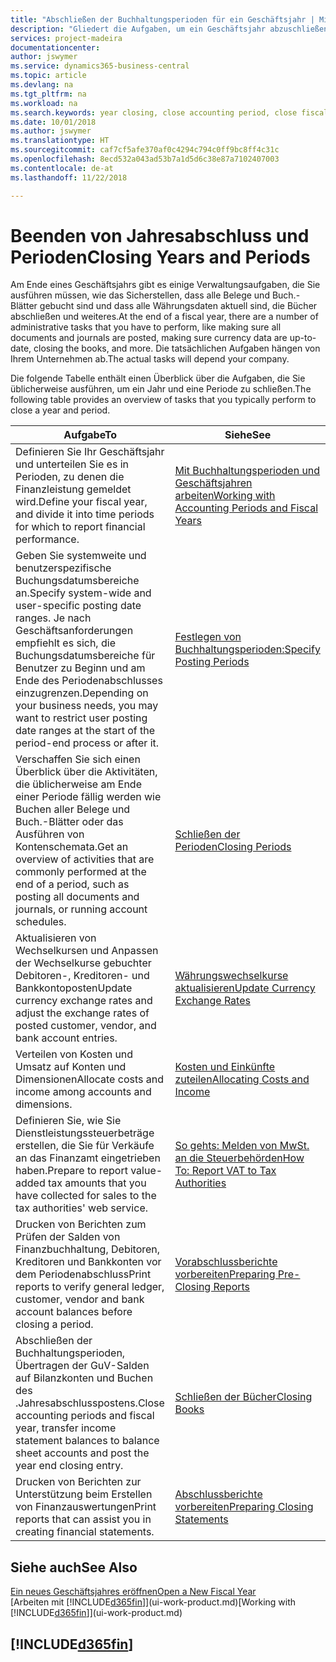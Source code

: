```yaml
---
title: "Abschließen der Buchhaltungsperioden für ein Geschäftsjahr | Microsoft Docs"
description: "Gliedert die Aufgaben, um ein Geschäftsjahr abzuschließen oder Buchhaltungsperiode, beispielsweise der Belege und die Buch.-Blätter sind vergewissernd gebucht überprüfend und Bankguthaben."
services: project-madeira
documentationcenter: 
author: jswymer
ms.service: dynamics365-business-central
ms.topic: article
ms.devlang: na
ms.tgt_pltfrm: na
ms.workload: na
ms.search.keywords: year closing, close accounting period, close fiscal year, bank account detailed trial balance
ms.date: 10/01/2018
ms.author: jswymer
ms.translationtype: HT
ms.sourcegitcommit: caf7cf5afe370af0c4294c794c0ff9bc8ff4c31c
ms.openlocfilehash: 8ecd532a043ad53b7a1d5d6c38e87a7102407003
ms.contentlocale: de-at
ms.lasthandoff: 11/22/2018

---
```

# <a name="closing-years-and-periods"></a><span data-ttu-id="437cf-103">Beenden von Jahresabschluss und Perioden</span><span class="sxs-lookup"><span data-stu-id="437cf-103">Closing Years and Periods</span></span>
<span data-ttu-id="437cf-104">Am Ende eines Geschäftsjahrs gibt es einige Verwaltungsaufgaben, die Sie ausführen müssen, wie das Sicherstellen, dass alle Belege und Buch.-Blätter gebucht sind und dass alle Währungsdaten aktuell sind, die Bücher abschließen und weiteres.</span><span class="sxs-lookup"><span data-stu-id="437cf-104">At the end of a fiscal year, there are a number of administrative tasks that you have to perform, like making sure all documents and journals are posted, making sure currency data are up-to-date, closing the books, and more.</span></span> <span data-ttu-id="437cf-105">Die tatsächlichen Aufgaben hängen von Ihrem Unternehmen ab.</span><span class="sxs-lookup"><span data-stu-id="437cf-105">The actual tasks will depend your company.</span></span>

<span data-ttu-id="437cf-106">Die folgende Tabelle enthält einen Überblick über die Aufgaben, die Sie üblicherweise ausführen, um ein Jahr und eine Periode zu schließen.</span><span class="sxs-lookup"><span data-stu-id="437cf-106">The following table provides an overview of tasks that you typically perform to close a year and period.</span></span>

| <span data-ttu-id="437cf-107">Aufgabe</span><span class="sxs-lookup"><span data-stu-id="437cf-107">To</span></span> | <span data-ttu-id="437cf-108">Siehe</span><span class="sxs-lookup"><span data-stu-id="437cf-108">See</span></span> |
| --- | --- |
| <span data-ttu-id="437cf-109">Definieren Sie Ihr Geschäftsjahr und unterteilen Sie es in Perioden, zu denen die Finanzleistung gemeldet wird.</span><span class="sxs-lookup"><span data-stu-id="437cf-109">Define your fiscal year, and divide it into time periods for which to report financial performance.</span></span> | [<span data-ttu-id="437cf-110">Mit Buchhaltungsperioden und Geschäftsjahren arbeiten</span><span class="sxs-lookup"><span data-stu-id="437cf-110">Working with Accounting Periods and Fiscal Years</span></span>](finance-accounting-periods-and-fiscal-years.md)|
| <span data-ttu-id="437cf-111">Geben Sie systemweite und benutzerspezifische Buchungsdatumsbereiche an.</span><span class="sxs-lookup"><span data-stu-id="437cf-111">Specify system-wide and user-specific posting date ranges.</span></span> <span data-ttu-id="437cf-112">Je nach Geschäftsanforderungen empfiehlt es sich, die Buchungsdatumsbereiche für Benutzer zu Beginn und am Ende des Periodenabschlusses einzugrenzen.</span><span class="sxs-lookup"><span data-stu-id="437cf-112">Depending on your business needs, you may want to restrict user posting date ranges at the start of the period-end process or after it.</span></span> |[<span data-ttu-id="437cf-113">Festlegen von Buchhaltungsperioden:</span><span class="sxs-lookup"><span data-stu-id="437cf-113">Specify Posting Periods</span></span>](finance-how-specify-posting-periods.md) |
| <span data-ttu-id="437cf-114">Verschaffen Sie sich einen Überblick über die Aktivitäten, die üblicherweise am Ende einer Periode fällig werden wie Buchen aller Belege und Buch.-Blätter oder das Ausführen von Kontenschemata.</span><span class="sxs-lookup"><span data-stu-id="437cf-114">Get an overview of activities that are commonly performed at the end of a period, such as posting all documents and journals, or running account schedules.</span></span> |[<span data-ttu-id="437cf-115">Schließen der Perioden</span><span class="sxs-lookup"><span data-stu-id="437cf-115">Closing Periods</span></span>](year-how-complete-period-end-processes.md) |
| <span data-ttu-id="437cf-116">Aktualisieren von Wechselkursen und Anpassen der Wechselkurse gebuchter Debitoren-, Kreditoren- und Bankkontoposten</span><span class="sxs-lookup"><span data-stu-id="437cf-116">Update currency exchange rates and adjust the exchange rates of posted customer, vendor, and bank account entries.</span></span> |[<span data-ttu-id="437cf-117">Währungswechselkurse aktualisieren</span><span class="sxs-lookup"><span data-stu-id="437cf-117">Update Currency Exchange Rates</span></span>](finance-how-update-currencies.md) |
| <span data-ttu-id="437cf-118">Verteilen von Kosten und Umsatz auf Konten und Dimensionen</span><span class="sxs-lookup"><span data-stu-id="437cf-118">Allocate costs and income among accounts and dimensions.</span></span> |[<span data-ttu-id="437cf-119">Kosten und Einkünfte zuteilen</span><span class="sxs-lookup"><span data-stu-id="437cf-119">Allocating Costs and Income</span></span>](year-allocate-costs-income.md) |
| <span data-ttu-id="437cf-120">Definieren Sie, wie Sie Dienstleistungssteuerbeträge erstellen, die Sie für Verkäufe an das Finanzamt eingetrieben haben.</span><span class="sxs-lookup"><span data-stu-id="437cf-120">Prepare to report value-added tax amounts that you have collected for sales to the tax authorities' web service.</span></span> |[<span data-ttu-id="437cf-121">So gehts: Melden von MwSt. an die Steuerbehörden</span><span class="sxs-lookup"><span data-stu-id="437cf-121">How To: Report VAT to Tax Authorities</span></span>](finance-how-report-vat.md)|
| <span data-ttu-id="437cf-122">Drucken von Berichten zum Prüfen der Salden von Finanzbuchhaltung, Debitoren, Kreditoren und Bankkonten vor dem Periodenabschluss</span><span class="sxs-lookup"><span data-stu-id="437cf-122">Print reports to verify general ledger, customer, vendor and bank account balances before closing a period.</span></span> |[<span data-ttu-id="437cf-123">Vorabschlussberichte vorbereiten</span><span class="sxs-lookup"><span data-stu-id="437cf-123">Preparing Pre-Closing Reports</span></span>](year-prepare-preclose-reports.md) |
| <span data-ttu-id="437cf-124">Abschließen der Buchhaltungsperioden, Übertragen der GuV-Salden auf Bilanzkonten und Buchen des .Jahresabschlusspostens.</span><span class="sxs-lookup"><span data-stu-id="437cf-124">Close accounting periods and fiscal year, transfer income statement balances to balance sheet accounts and post the year end closing entry.</span></span> |[<span data-ttu-id="437cf-125">Schließen der Bücher</span><span class="sxs-lookup"><span data-stu-id="437cf-125">Closing Books</span></span>](year-close-books.md) |
| <span data-ttu-id="437cf-126">Drucken von Berichten zur Unterstützung beim Erstellen von Finanzauswertungen</span><span class="sxs-lookup"><span data-stu-id="437cf-126">Print reports that can assist you in creating financial statements.</span></span> |[<span data-ttu-id="437cf-127">Abschlussberichte vorbereiten</span><span class="sxs-lookup"><span data-stu-id="437cf-127">Preparing Closing Statements</span></span>](year-prepare-close-statement.md) |

## <a name="see-also"></a><span data-ttu-id="437cf-128">Siehe auch</span><span class="sxs-lookup"><span data-stu-id="437cf-128">See Also</span></span>
[<span data-ttu-id="437cf-129">Ein neues Geschäftsjahres eröffnen</span><span class="sxs-lookup"><span data-stu-id="437cf-129">Open a New Fiscal Year</span></span>](finance-how-open-new-fiscal-year.md)  
<span data-ttu-id="437cf-130">[Arbeiten mit [!INCLUDE[d365fin](includes/d365fin_md.md)]](ui-work-product.md)</span><span class="sxs-lookup"><span data-stu-id="437cf-130">[Working with [!INCLUDE[d365fin](includes/d365fin_md.md)]](ui-work-product.md)</span></span>

## [!INCLUDE[d365fin](includes/free_trial_md.md)]  
 

